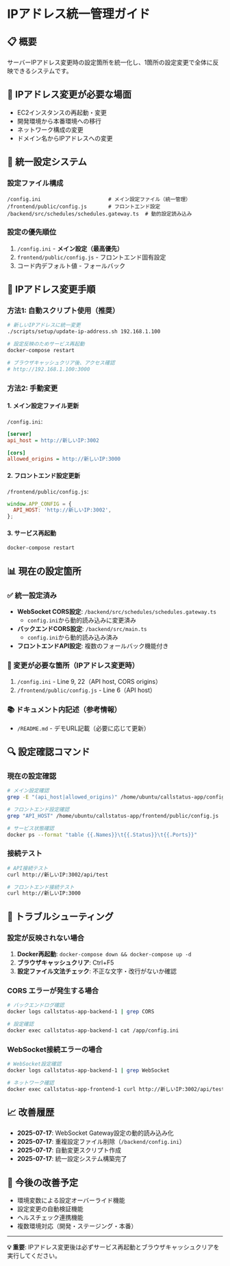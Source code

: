 # IPアドレス統一管理ガイド

## 📋 概要

サーバーIPアドレス変更時の設定箇所を統一化し、1箇所の設定変更で全体に反映できるシステムです。

## 🎯 IPアドレス変更が必要な場面

- EC2インスタンスの再起動・変更
- 開発環境から本番環境への移行
- ネットワーク構成の変更
- ドメイン名からIPアドレスへの変更

## 🔧 統一設定システム

### 設定ファイル構成
```
/config.ini                      # メイン設定ファイル（統一管理）
/frontend/public/config.js       # フロントエンド設定
/backend/src/schedules/schedules.gateway.ts  # 動的設定読み込み
```

### 設定の優先順位
1. `/config.ini` - **メイン設定（最高優先）**
2. `frontend/public/config.js` - フロントエンド固有設定
3. コード内デフォルト値 - フォールバック

## 🚀 IPアドレス変更手順

### 方法1: 自動スクリプト使用（推奨）

```bash
# 新しいIPアドレスに統一変更
./scripts/setup/update-ip-address.sh 192.168.1.100

# 設定反映のためサービス再起動
docker-compose restart

# ブラウザキャッシュクリア後、アクセス確認
# http://192.168.1.100:3000
```

### 方法2: 手動変更

#### 1. メイン設定ファイル更新
`/config.ini`:
```ini
[server]
api_host = http://新しいIP:3002

[cors]
allowed_origins = http://新しいIP:3000
```

#### 2. フロントエンド設定更新
`/frontend/public/config.js`:
```javascript
window.APP_CONFIG = {
  API_HOST: 'http://新しいIP:3002',
};
```

#### 3. サービス再起動
```bash
docker-compose restart
```

## 📊 現在の設定箇所

### ✅ 統一設定済み
- **WebSocket CORS設定**: `/backend/src/schedules/schedules.gateway.ts`
  - `config.ini`から動的読み込みに変更済み
- **バックエンドCORS設定**: `/backend/src/main.ts`
  - `config.ini`から動的読み込み済み
- **フロントエンドAPI設定**: 複数のフォールバック機能付き

### 🎯 変更が必要な箇所（IPアドレス変更時）
1. `/config.ini` - Line 9, 22（API host, CORS origins）
2. `/frontend/public/config.js` - Line 6（API host）

### 📚 ドキュメント内記述（参考情報）
- `/README.md` - デモURL記載（必要に応じて更新）

## 🔍 設定確認コマンド

### 現在の設定確認
```bash
# メイン設定確認
grep -E "(api_host|allowed_origins)" /home/ubuntu/callstatus-app/config.ini

# フロントエンド設定確認
grep "API_HOST" /home/ubuntu/callstatus-app/frontend/public/config.js

# サービス状態確認
docker ps --format "table {{.Names}}\t{{.Status}}\t{{.Ports}}"
```

### 接続テスト
```bash
# API接続テスト
curl http://新しいIP:3002/api/test

# フロントエンド接続テスト
curl http://新しいIP:3000
```

## 🚨 トラブルシューティング

### 設定が反映されない場合
1. **Docker再起動**: `docker-compose down && docker-compose up -d`
2. **ブラウザキャッシュクリア**: Ctrl+F5
3. **設定ファイル文法チェック**: 不正な文字・改行がないか確認

### CORS エラーが発生する場合
```bash
# バックエンドログ確認
docker logs callstatus-app-backend-1 | grep CORS

# 設定確認
docker exec callstatus-app-backend-1 cat /app/config.ini
```

### WebSocket接続エラーの場合
```bash
# WebSocket設定確認
docker logs callstatus-app-backend-1 | grep WebSocket

# ネットワーク確認
docker exec callstatus-app-frontend-1 curl http://新しいIP:3002/api/test
```

## 📈 改善履歴

- **2025-07-17**: WebSocket Gateway設定の動的読み込み化
- **2025-07-17**: 重複設定ファイル削除（`/backend/config.ini`）
- **2025-07-17**: 自動変更スクリプト作成
- **2025-07-17**: 統一設定システム構築完了

## 🔮 今後の改善予定

- 環境変数による設定オーバーライド機能
- 設定変更の自動検証機能
- ヘルスチェック連携機能
- 複数環境対応（開発・ステージング・本番）

---

**💡 重要**: IPアドレス変更後は必ずサービス再起動とブラウザキャッシュクリアを実行してください。